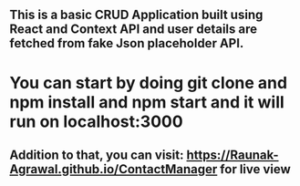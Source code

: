 ## This is a basic CRUD Application built using React and Context API and user details are fetched from fake Json placeholder API.

# You can start by doing git clone and npm install and npm start and it will run on localhost:3000

## Addition to that, you can visit: https://Raunak-Agrawal.github.io/ContactManager for live view
